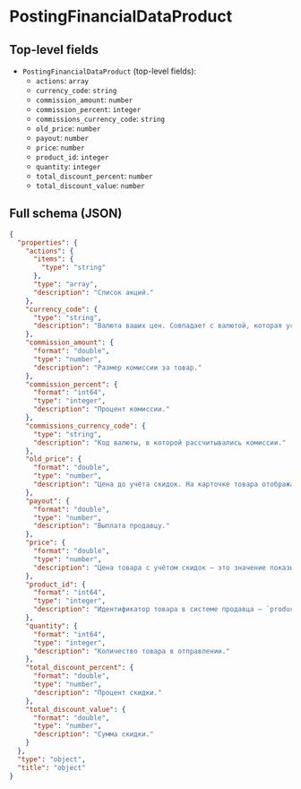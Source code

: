 # PostingFinancialDataProduct

## Top-level fields
- `PostingFinancialDataProduct` (top-level fields):
  - `actions`: `array`
  - `currency_code`: `string`
  - `commission_amount`: `number`
  - `commission_percent`: `integer`
  - `commissions_currency_code`: `string`
  - `old_price`: `number`
  - `payout`: `number`
  - `price`: `number`
  - `product_id`: `integer`
  - `quantity`: `integer`
  - `total_discount_percent`: `number`
  - `total_discount_value`: `number`

## Full schema (JSON)
```json
{
  "properties": {
    "actions": {
      "items": {
        "type": "string"
      },
      "type": "array",
      "description": "Список акций."
    },
    "currency_code": {
      "type": "string",
      "description": "Валюта ваших цен. Cовпадает с валютой, которая установлена в настройках личного кабинета.\n\nВозможные значения: \n  - `RUB` — российский рубль,\n  - `BYN` — белорусский рубль,\n  - `KZT` — тенге,\n  - `EUR` — евро,\n  - `USD` — доллар США,\n  - `CNY` — юань.\n"
    },
    "commission_amount": {
      "format": "double",
      "type": "number",
      "description": "Размер комиссии за товар."
    },
    "commission_percent": {
      "format": "int64",
      "type": "integer",
      "description": "Процент комиссии."
    },
    "commissions_currency_code": {
      "type": "string",
      "description": "Код валюты, в которой рассчитывались комиссии."
    },
    "old_price": {
      "format": "double",
      "type": "number",
      "description": "Цена до учёта скидок. На карточке товара отображается зачёркнутой."
    },
    "payout": {
      "format": "double",
      "type": "number",
      "description": "Выплата продавцу."
    },
    "price": {
      "format": "double",
      "type": "number",
      "description": "Цена товара с учётом скидок — это значение показывается на карточке товара."
    },
    "product_id": {
      "format": "int64",
      "type": "integer",
      "description": "Идентификатор товара в системе продавца — `product_id`."
    },
    "quantity": {
      "format": "int64",
      "type": "integer",
      "description": "Количество товара в отправлении."
    },
    "total_discount_percent": {
      "format": "double",
      "type": "number",
      "description": "Процент скидки."
    },
    "total_discount_value": {
      "format": "double",
      "type": "number",
      "description": "Сумма скидки."
    }
  },
  "type": "object",
  "title": "object"
}
```
